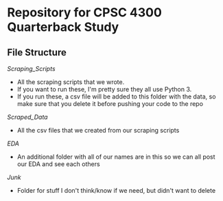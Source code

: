 # Repository for CPSC 4300 Quarterback Study

## File Structure

*Scraping_Scripts*
  - All the scraping scripts that we wrote.
  - If you want to run these, I'm pretty sure they all use Python 3. 
  - If you run these, a csv file will be added to this folder with the data, so make sure that you delete it before pushing your code to the repo
  
*Scraped_Data*
  - All the csv files that we created from our scraping scripts
  
*EDA*
  - An additional folder with all of our names are in this so we can all post our EDA and see each others
  
*Junk*
  - Folder for stuff I don't think/know if we need, but didn't want to delete
  
